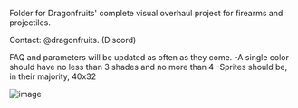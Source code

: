 Folder for Dragonfruits' complete visual overhaul project for firearms and projectiles.

Contact: @dragonfruits. (Discord)

FAQ and parameters will be updated as often as they come.
-A single color should have no less than 3 shades and no more than 4
-Sprites should be, in their majority, 40x32

![image](https://github.com/user-attachments/assets/46bb3ffd-dfc6-4a48-9233-ea7ea3bdbaa2)

